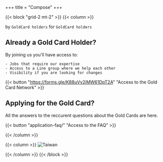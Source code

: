 +++
title = "Compose"
+++

{{< block "grid-2 mt-2" >}}
{{< column >}}


by `GoldCard holders` for `GoldCard holders`


## Already a Gold Card Holder?

By joining us you'll have access to:

    - Jobs that require our expertise
    - Access to a Line group where we help each other
    - Visibility if you are looking for changes

{{< button "https://forms.gle/K88uVy2jMW61DpT2A" "Access to the Gold Card Network" >}}




## Applying for the Gold Card?
All the answers to the reccurent questions about the Gold Cards are here.

{{< button "application-faq/" "Access to the FAQ" >}} 


{{< /column >}}

{{< column >}}
![Taiwan](./images/taiwan-unsplash.jpeg)

{{< /column >}}
{{< /block >}}
